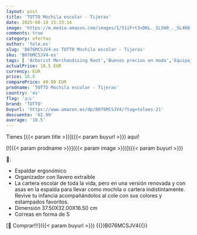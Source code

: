 ```yaml
---
layout: post
title: 'TOTTO Mochila escolar - Tijeras'
date: 2025-08-18 15:33:14
image: 'https://m.media-amazon.com/images/I/51iF+t3vDKL._SL500_._SL400_.jpg'
comments: true
category: ofertas
author: 'tole.es'
slug: 'B076MCSJV4-es TOTTO Mochila escolar - Tijeras'
sku: 'B076MCSJV4-es'
tags: [ 'Arborist Merchandising Root','Buenos precios en moda','Equipaje y accessorios de viaje','Luggage','Mochilas','Mochilas infantiles','Moda','Self Service','Special Features Stores','c8538d25-3af9-48d3-aeff-5f3ce5572a36_0','c8538d25-3af9-48d3-aeff-5f3ce5572a36_7601','escolar','mochila','tijeras','totto','🇪🇸', ]
actualPrice: 18.5 EUR
currency: EUR
price: 18.5
comparePrice: 49.99 EUR
prodname: 'TOTTO Mochila escolar - Tijeras'
country: 'es'
flag: '🇪🇸'
brand: 'TOTTO'
buyurl: 'https://www.amazon.es/dp/B076MCSJV4/?tag=tolees-21'
descuento: '62.99'
average: '18.5'
---
```


Tienes [{{< param title >}}]({{< param buyurl >}}) aqui!

[![{{< param prodname >}}]({{< param image >}})]({{< param buyurl >}})

🔎:

- Espaldar ergonómico
- Organizador con llavero extraíble
- La cartera escolar de toda la vida, pero en una versión renovada y con asas en la espalda para llevar como mochila o cartera indistintamente. Revive tu infancia acompañándolos al cole con sus colores y estampados favoritos.
- Dimensión 37.50X32.00X16.50 cm
- Correas en forma de S

[🛒 Comprar!!!]({{< param buyurl >}})
{{<world>}}B076MCSJV4{{</world>}}
